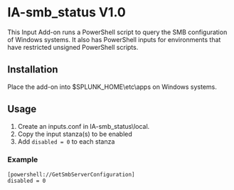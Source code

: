 # IA-smb_status V1.0

This Input Add-on runs a PowerShell script to query the SMB configuration of Windows systems. It also has PowerShell  inputs for environments that have restricted unsigned PowerShell scripts.

## Installation

Place the add-on into $SPLUNK_HOME\etc\apps on Windows systems.

## Usage

1. Create an inputs.conf in IA-smb_status\local.
2. Copy the input stanza(s) to be enabled
3. Add `disabled = 0` to each stanza

### Example

```
[powershell://GetSmbServerConfiguration]
disabled = 0
```
